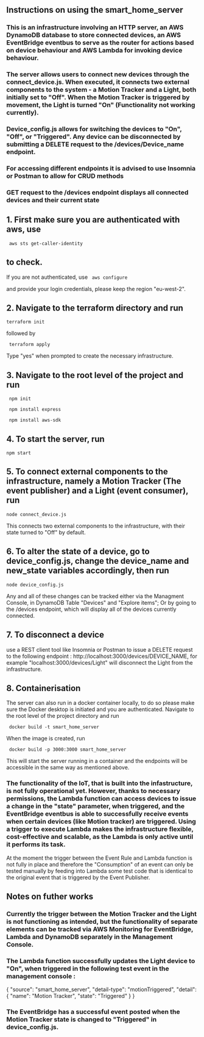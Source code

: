 ## Instructions on using the smart_home_server ##

### This is an infrastructure involving an HTTP server, an AWS DynamoDB database to store connected devices, an AWS EventBridge eventbus to serve as the router for actions based on device behaviour and AWS Lambda for invoking device behaviour.
### The server allows users to connect new devices through the connect_device.js. When executed, it connects two external components to the system - a Motion Tracker and a Light, both initially set to "Off". When the Motion Tracker is triggered by movement, the Light is turned "On" (Functionality not working currently). 

### Device_config.js allows for switching the devices to "On", "Off", or "Triggered". Any device can be disconnected by submitting a DELETE request to the /devices/Device_name endpoint. 

### For accessing different endpoints it is advised to use Insomnia or Postman to allow for CRUD methods

### GET request to the /devices endpoint displays all connected devices and their current state

## 1. First make sure you are authenticated with aws, use 
``` aws sts get-caller-identity```

## to check. 
If you are not authenticated, use 
``` aws configure``` 

and provide your login credentials, please keep the region "eu-west-2". 

## 2. Navigate to the terraform directory and run 

``` terraform init ``` 

followed by 

``` terraform apply``` 

Type "yes" when prompted to create the necessary infrastructure. 

## 3. Navigate to the root level of the project and run ## 

``` npm init``` 


``` npm install express``` 


``` npm install aws-sdk``` 

## 4. To start the server, run 

``` npm start ```

## 5. To connect external components to the infrastructure, namely a Motion Tracker (The event publisher) and a Light (event consumer), run 

```node connect_device.js``` 

 This connects two external components to the infrastructure, with their state turned to "Off" by default. 

## 6. To alter the state of a device, go to device_config.js, change the device_name and new_state variables accordingly, then run 

```node device_config.js``` 

 Any and all of these changes can be tracked either via the Managment Console, in DynamoDB Table "Devices" and "Explore items"; Or by going to the /devices endpoint, which will display all of the devices currently connected.

## 7. To disconnect a device 
use a REST client tool like Insomnia or Postman to issue a DELETE request to the following endpoint : http://localhost:3000/devices/DEVICE_NAME, 
for example "localhost:3000/devices/Light" will disconnect the Light from the infrastructure. 


## 8. Containerisation

 The server can also run in a docker container locally, to do so please make sure the Docker desktop is initiated and you are authenticated. Navigate to the root level of the project directory and run 

``` docker build -t smart_home_server```

 When the image is created, run 

``` docker build -p 3000:3000 smart_home_server```

This will start the server running in a container and the endpoints will be accessible in the same way as mentioned above. 

### The functionality of the IoT, that is built into the infastructure, is not fully operational yet. However, thanks to necessary permissions, the Lambda function can access devices to issue a change in the "state" parameter, when triggered, and the EventBridge eventbus is able to successfully receive events when certain devices (like Motion tracker) are triggered. Using a trigger to execute Lambda makes the infrastructure flexible, cost-effective and scalable, as the Lambda is only active until it performs its task. 

At the moment the trigger between the Event Rule and Lambda function is not fully in place and therefore the "Consumption" of an event can only be tested manually by feeding into Lambda some test code that is identical to the original event that is triggered by the Event Publisher. 

## Notes on futher works ## 

### Currently the trigger between the Motion Tracker and the Light is not functioning as intended, but the functionality of separate elements can be tracked via AWS Monitoring for EventBridge, Lambda and DynamoDB separately in the Management Console. 

### The Lambda function successfully updates the Light device to "On", when triggered in the following test event in the management console : 

{
  "source": "smart_home_server",
  "detail-type": "motionTriggered",
  "detail": {
    "name": "Motion Tracker",
    "state": "Triggered"
  }
}

### The EventBridge has a successful event posted when the Motion Tracker state is changed to "Triggered" in device_config.js.